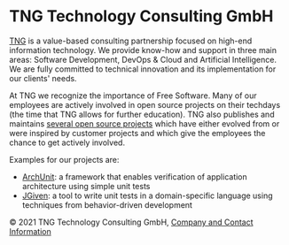 # TNG Technology Consulting GmbH

[TNG](https://www.tngtech.com/) is a value-based consulting partnership focused on high-end information
technology. We provide know-how and support in three main areas: Software
Development, DevOps & Cloud and Artificial Intelligence. We are fully committed
to technical innovation and its implementation for our clients' needs.

At TNG we recognize the importance of Free Software. Many of our employees are
actively involved in open source projects on their techdays (the time that TNG
allows for further education). TNG also publishes and maintains [several open
source projects](https://github.com/TNG) which have either evolved from or were inspired by customer
projects and which give the employees the chance to get actively involved.

Examples for our projects are:

*  [ArchUnit](https://github.com/TNG/ArchUnit#readme): a framework that enables verification of application architecture
   using simple unit tests
*  [JGiven](https://github.com/TNG/JGiven#readme): a tool to write unit tests in a domain-specific language using
   techniques from behavior-driven development



© 2021 TNG Technology Consulting GmbH, [Company and Contact Information](https://www.tngtech.com/en/company-and-contact-information.html)

